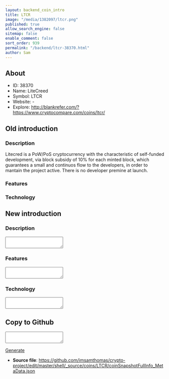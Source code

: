 ```yaml
---
layout: backend_coin_intro
title: LTCR
image: "/media/1382097/ltcr.png"
published: true
allow_search_engine: false
sitemap: false
enable_comment: false
sort_order: 939
permalink: "/backend/ltcr-38370.html"
author: Sam
---
```


## About

- ID: 38370
- Name: LiteCreed
- Symbol: LTCR
- Website: -
- Explore: http://blankrefer.com/?https://www.cryptocompare.com/coins/ltcr/


## Old introduction

### Description

<p>Litecred is a <span>PoW/PoS</span> cryptocurrency with the characteristic of self-funded development, via block subsidy of 10% for each minted block, which guarantees a small and continuos flow to the developers, in order to mantain the project active. There is no developer premine at launch.</p>

### Features


### Technology




## New introduction


### Description
<textarea id="meta_description" name="description"></textarea>

### Features
<textarea id="meta_features" name="features"></textarea>

### Technology
<textarea id="meta_technology" name="technology"></textarea>


## Copy to Github

<textarea id="coinsnapshotfullinfo_metadata"></textarea>

<a href="#gen" onclick="generateMetaDatJson()">Generate</a>

- **Source file**: <a href="https://github.com/imsamthomas/crypto-project/edit/master/shell/_source/coins/LTCR/coinSnapshotFullInfo_MetaData.json">https://github.com/imsamthomas/crypto-project/edit/master/shell/_source/coins/LTCR/coinSnapshotFullInfo_MetaData.json</a>


